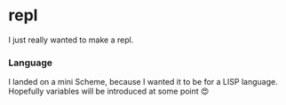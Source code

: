 # repl

I just really wanted to make a repl.

### Language

I landed on a mini Scheme, because I wanted it to be for a LISP language. Hopefully variables will be introduced at some point 😍